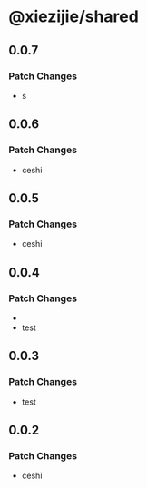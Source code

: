 # @xiezijie/shared

## 0.0.7

### Patch Changes

- s

## 0.0.6

### Patch Changes

- ceshi

## 0.0.5

### Patch Changes

- ceshi

## 0.0.4

### Patch Changes

-
- test

## 0.0.3

### Patch Changes

- test

## 0.0.2

### Patch Changes

- ceshi
